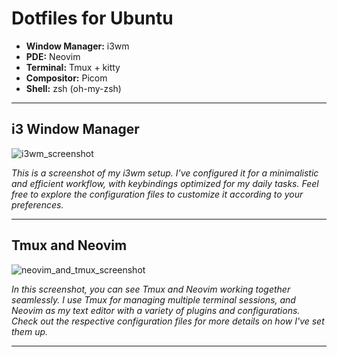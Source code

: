 # Dotfiles for Ubuntu

- **Window Manager:** i3wm
- **PDE:** Neovim
- **Terminal:** Tmux + kitty
- **Compositor:** Picom
- **Shell:** zsh (oh-my-zsh)

---

## i3 Window Manager

![i3wm_screenshot](https://github.com/jeevanpranav02/.dotfiles/assets/105841897/f33b4923-e8d4-4d41-a4dc-cdd35d156166)

*This is a screenshot of my i3wm setup. I've configured it for a minimalistic and efficient workflow, with keybindings optimized for my daily tasks. Feel free to explore the configuration files to customize it according to your preferences.*

---

## Tmux and Neovim

![neovim_and_tmux_screenshot](https://github.com/jeevanpranav02/.dotfiles/assets/105841897/e18468ad-8798-4524-89d4-b26779f622fd)


*In this screenshot, you can see Tmux and Neovim working together seamlessly. I use Tmux for managing multiple terminal sessions, and Neovim as my text editor with a variety of plugins and configurations. Check out the respective configuration files for more details on how I've set them up.*

---


